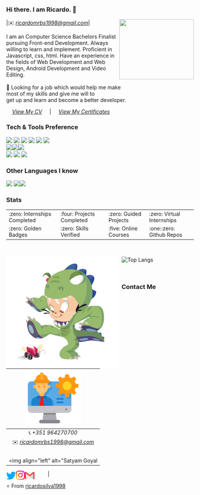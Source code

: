 ### Hi there. I am Ricardo. 👋
|✉️ *ricardomrbs1998@gmail.com*|
<img align="right" width="200" height="161" src="https://media.giphy.com/media/836HiJc7pgzy8iNXCn/giphy.gif" width="24px">

I am an Computer Science Bachelors Finalist pursuing Front-end Development. Always willing to learn and implement. Proficient in Javascript, css, html. Have an experience in the fields of Web Development and Web Design, Android Development and Video Editing. <br /><br />
🤔 Looking for a job which would help me make </br>
    most of my skills and give me will to </br>
    get up and learn and become a better developer.

&nbsp; &nbsp; *[View My CV](https://www.linkedin.com/in/ricardosilva98/)*
&nbsp; &nbsp; |  &nbsp; &nbsp; *[View My Certificates](https://www.linkedin.com/in/ricardosilva98/)*
<br />


### Tech & Tools Preference
<img src = "https://img.shields.io/badge/-HTML5-E34F26?style=flat&logo=html5&logoColor=white"> <img src = "https://img.shields.io/badge/-CSS3-1572B6?style=flat&logo=css3&logoColor=white"> <img src = "https://img.shields.io/badge/-JavaScript-black?style=flat&logo=javascript&logoColor=eed718"> <img src="https://img.shields.io/badge/-React-161616?style=flat&logo=react&logoColor=00d9ff"> <img src="https://img.shields.io/badge/-Node.js-3C873A?style=flat&logo=Node.js&logoColor=white"> <img src="https://img.shields.io/badge/-Android-black?style=flat&logo=android"> 
<br />
<img src="http://img.shields.io/badge/-Git-F1502F?style=flat&logo=git&logoColor=FFFFFF"><img src="http://img.shields.io/badge/-Github-000000?style=flat&logo=github&logoColor=FFFFFF"><img src="http://img.shields.io/badge/-VS%20Code-007ACC?style=flat&logo=visual%20studio%20code&logoColor=white"> 
<br />
<img src="https://img.shields.io/badge/-Microsoft%20Word-164ead?style=flat&logo=microsoft%20word"> <img src="https://img.shields.io/badge/-Microsoft%20Excel-026f39?style=flat&logo=microsoft%20excel"> <img src="https://img.shields.io/badge/-Microsoft%20PowerPoint-b9361a?style=flat&logo=microsoft%20powerpoint">
<br />
### Other Languages I know
<img src="http://img.shields.io/badge/-Java-F89820?style=flat&logo=java&logoColor=white"> <img src="https://img.shields.io/badge/-Python-black?style=flat&logo=python&logoColor=white"><img src="https://img.shields.io/badge/-PHP-5466b8?style=flat&logo=php&logoColor=white" >

### Stats
<table>
  <tr>
    <td> :zero: Internships Completed </td>
    <td> :four: Projects Completed </td>
    <td>  :zero: Guided Projects  </td>
    <td>  :zero: Virtual Internships </td>
  </tr>
  <tr>
    <td>  :zero: Golden Badges  </td>
    <td>  :zero: Skills Verified </td>
    <td>  :five: Online Courses  </td>
    <td>  :one::zero: Github Repos </td>
  </tr>
</table>


<br>

![Top Langs](https://github-readme-stats.vercel.app/api/top-langs/?username=ricardosilva1998&theme=radical)<img src="https://github.com/SatYu26/SatYu26/blob/master/Assets/dinotocat.png" alt="dinotocat" style="float: left; margin-right: 10px;" width="300px" />


<br>


### Contact Me
|  <a href="https://github.com/rkasale28"><img src="https://github.com/rkasale28/rkasale28/blob/master/icons/engineer.png" width="150px" height="150px" /></a> |
|:---------------------------------------------------------------------------------------------------------------------------------------: |
|📞 *+351 964270700*|
|✉️ *ricardomrbs1998@gmail.com*|
|<br> <a href="https://www.linkedin.com/in/satyam-goyal26/">
    <img align="left" alt="Satyam Goyal | Linkedin" width="24px" src="https://github.com/SatYu26/SatYu26/blob/master/Assets/Linkedin.svg" />
  </a> &nbsp;&nbsp;
  <a href="https://twitter.com/SatYug26">
    <img align="left" alt="Satyam Goyal | Twitter" width="26px" src="https://github.com/SatYu26/SatYu26/blob/master/Assets/Twitter.svg" />
  </a> &nbsp;&nbsp;
  <a href="https://www.instagram.com/satyu.26/">
    <img align="left" alt="Satyam Goyal | Instagram" width="24px" src="https://github.com/SatYu26/SatYu26/blob/master/Assets/Instagram.svg" />
  </a> &nbsp;&nbsp;
  <a href="mailto:goyalsatyam8@gmail.com">
    <img align="left" alt="Satyam Goyal | Gmail" width="26px" src="https://github.com/SatYu26/SatYu26/blob/master/Assets/Gmail.svg" />
  </a>|


⭐️ From [ricardosilva1998](https://github.com/ricardosilva1998)
